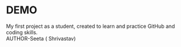 # DEMO
My first project as a student, created to learn and practice GitHub and coding skills.
<br>
AUTHOR-Seeta ( Shrivastav)
